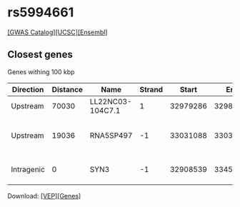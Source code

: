 # rs5994661

[[GWAS Catalog]](https://www.ebi.ac.uk/gwas/variants/rs5994661)[[UCSC]](https://genome.ucsc.edu/cgi-bin/hgTracks?position=chr22:32950220-33150220&addHighlight=hg19.chr22%3A123065528%2D123066028%23fcfcac&hgFind.matches=rs5994661&db=hg19)[[Ensembl]](https://grch37.ensembl.org/Homo_sapiens/Variation/Explore?r=22:33050220-33050220;v=rs5994661;vdb=variation)
## Closest genes

Genes withing 100 kbp

| Direction | Distance | Name | Strand | Start | End | Biotype | Description | ID |
| --------- | -------- | ---- | ------ | ----- | --- | ------- | ----------- | -- |
| Upstream | 70030 | LL22NC03-104C7.1 | 1 | 32979286 | 32980190 | antisense |  | ENSG00000236054 |
| Upstream | 19036 | RNA5SP497 | -1 | 33031088 | 33031184 | rRNA | RNA, 5S ribosomal pseudogene 497 [Source:HGNC Symbol;Acc:43397] | ENSG00000251890 |
| Intragenic | 0 | SYN3 | -1 | 32908539 | 33454358 | protein_coding | synapsin III [Source:HGNC Symbol;Acc:11496] | ENSG00000185666 |


Download: [[VEP]](rs5994661_vep.json.gz)[[Genes]](rs5994661_gene.json.gz)

